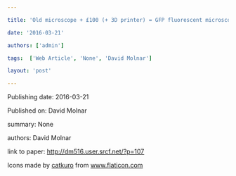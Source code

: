 ---
title: 'Old microscope + £100 (+ 3D printer) = GFP fluorescent microscope'
date: '2016-03-21'
authors: ['admin']
tags:  ['Web Article', 'None', 'David Molnar']
layout: 'post'
---
Publishing date: 2016-03-21

Published on: David Molnar

summary: None

authors: David Molnar

link to paper: http://dm516.user.srcf.net/?p=107

Icons made by <a href="https://www.flaticon.com/free-icon/bookshelves_3576884" title="catkuro">catkuro</a> from <a href="https://www.flaticon.com/" title="Flaticon"> www.flaticon.com</a>